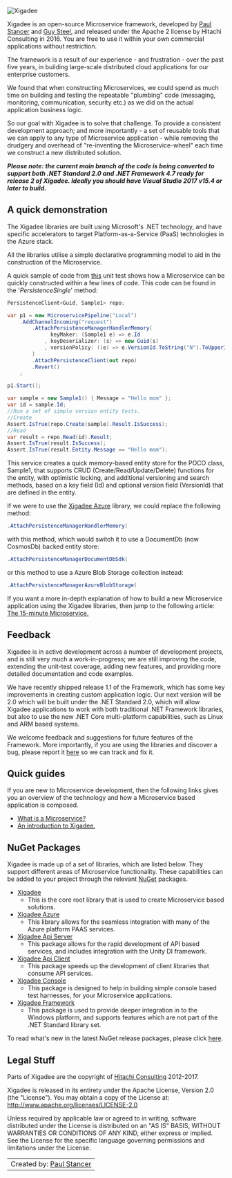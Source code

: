 ![Xigadee](/docs/X2a.png)

Xigadee is an open-source Microservice framework, developed by [Paul Stancer](https://github.com/paulstancer) and [Guy Steel](https://github.com/guysteel), and released under the Apache 2 license by Hitachi Consulting in 2016. You are free to use it within your own commercial applications without restriction. 

The framework is a result of our experience - and frustration - over the past five years, in building large-scale distributed cloud applications for our enterprise customers.

We found that when constructing Microservices, we could spend as much time on building and testing the repeatable "plumbing" code (messaging, monitoring, communication, security etc.) as we did on the actual application business logic. 

So our goal with Xigadee is to solve that challenge. To provide a consistent development approach; and more importantly - a set of reusable tools that we can apply to any type of Microservice application - while removing the drudgery and overhead of "re-inventing the Microservice-wheel" each time we construct a new distributed solution.

**_Please note: the current main branch of the code is being converted to support both .NET Standard 2.0 and .NET Framework 4.7 ready for release 2 of Xigadee. Ideally you should have Visual Studio 2017 v15.4 or later to build._**

## A quick demonstration

The Xigadee libraries are built using Microsoft's .NET technology, and have specific accelerators to target Platform-as-a-Service (PaaS) technologies in the Azure stack.

All the libraries utilise a simple declarative programming model to aid in the construction of the Microservice. 

A quick sample of code from [this](Src/Test/Test.Xigadee/Samples/PersistenceLocal.cs) unit test shows how a Microservice can be quickly constructed within a few lines of code. This code can be found in the '_PersistenceSingle_' method:
```C#
PersistenceClient<Guid, Sample1> repo;

var p1 = new MicroservicePipeline("Local")
    .AddChannelIncoming("request")
        .AttachPersistenceManagerHandlerMemory(
              keyMaker: (Sample1 e) => e.Id
            , keyDeserializer: (s) => new Guid(s)
            , versionPolicy: ((e) => e.VersionId.ToString("N").ToUpperInvariant(), (e) => e.VersionId = Guid.NewGuid(), true)
        )
        .AttachPersistenceClient(out repo)
        .Revert()
    ;

p1.Start();

var sample = new Sample1() { Message = "Hello mom" };
var id = sample.Id;
//Run a set of simple version entity tests.
//Create
Assert.IsTrue(repo.Create(sample).Result.IsSuccess);
//Read
var result = repo.Read(id).Result;
Assert.IsTrue(result.IsSuccess);
Assert.IsTrue(result.Entity.Message == "Hello mom");
```
This service creates a quick memory-based entity store for the POCO class, Sample1, that supports CRUD (Create/Read/Update/Delete) functions for the entity, with optimistic locking, and additional versioning and search methods, based on a key field (Id) and optional version field (VersionId) that are defined in the entity. 

If we were to use the [Xigadee Azure](Src/Xigadee.Azure/_docs/Introduction.md) library, we could replace the following method:
```C#
.AttachPersistenceManagerHandlerMemory(
```
with this method, which would switch it to use a DocumentDb (now CosmosDb) backed entity store:
```C#
.AttachPersistenceManagerDocumentDbSdk(
```                       
or this method to use a Azure Blob Storage collection instead:
 ```C#
.AttachPersistenceManagerAzureBlobStorage(
```

If you want a more in-depth explanation of how to build a new Microservice application using the Xigadee libraries, then jump to the following article: [The 15-minute Microservice.](Src/Xigadee.Platform/_Docs/fifteenminuteMicroservice.md)

## Feedback
Xigadee is in active development across a number of development projects, and is still very much a work-in-progress; we are still improving the code, extending the unit-test coverage, adding new features, and providing more detailed documentation and code examples.

We have recently shipped release 1.1 of the Framework, which has some key improvements in creating custom application logic. Our next version will be 2.0 which will be built under the .NET Standard 2.0, which will allow Xigadee applications to work with both traditional .NET Framework libraries, but also to use the new .NET Core multi-platform capabilities, such as Linux and ARM based systems.

 We welcome feedback and suggestions for future features of the Framework. More importantly, if you are using the libraries and discover a bug, please report it [here](https://github.com/xigadee/Microservice/issues/new) so we can track and fix it.

## Quick guides

If you are new to Microservice development, then the following links gives you an overview of the technology and how a Microservice based application is composed.
* [What is a Microservice?](Src/Xigadee.Platform/_Docs/WhatIsAMicroservice.md)
* [An introduction to Xigadee.](Src/Xigadee.Platform/_Docs/Introduction.md)

## NuGet Packages

Xigadee is made up of a set of libraries, which are listed below. They support different areas of Microservice functionality. These capabilities can be added to your project through the relevant [NuGet](https://www.nuget.org/packages?q=Tags%3A%22Xigadee%22) packages. 

* [Xigadee](Src/Xigadee.Platform/_Docs/Introduction.md) 
	- This is the core root library that is used to create Microservice based solutions. 
* [Xigadee Azure](Src/Xigadee.Azure/_docs/Introduction.md) 
	- This library allows for the seamless integration with many of the Azure platform PAAS services.
* [Xigadee Api Server](Src/Xigadee.Api.Server/_docs/Introduction.md)
	- This package allows for the rapid development of API based services, and includes integration with the Unity DI framework.
* [Xigadee Api Client](Src/Xigadee.Api.Client/_docs/Introduction.md)
	- This package speeds up the development of client libraries that consume API services.
* [Xigadee Console](Src/Xigadee.Console/_docs/Introduction.md)
	- This package is designed to help in building simple console based test harnesses, for your Microservice applications.
* [Xigadee Framework](Src/Xigadee.Framework/_docs/Introduction.md)
	- This package is used to provide deeper integration in to the Windows platform, and supports features which are not part of the .NET Standard library set.

To read what's new in the latest NuGet release packages, please click [here](/docs/whatsnew.md).

## Legal Stuff

Parts of Xigadee are the copyright of [Hitachi Consulting](http://www.hitachiconsulting.com) 2012-2017. 

Xigadee is released in its entirety under the Apache License, Version 2.0 (the "License").
You may obtain a copy of the License at: http://www.apache.org/licenses/LICENSE-2.0
 
Unless required by applicable law or agreed to in writing, software distributed under the License is distributed on an "AS IS" BASIS, WITHOUT WARRANTIES OR CONDITIONS OF ANY KIND, either express or implied.
See the License for the specific language governing permissions and limitations under the License.


<table><tr> 
<td>Created by: <a href="http://github.com/paulstancer">Paul Stancer</a></td>
</tr></table>
